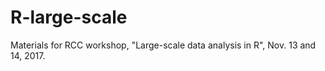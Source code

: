 # R-large-scale

Materials for RCC workshop, "Large-scale data analysis in R", Nov. 13
and 14, 2017.
